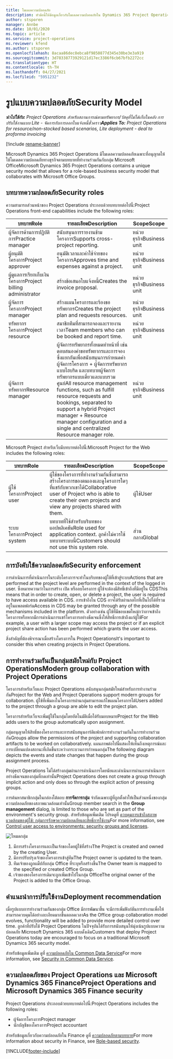 ```yaml
---
title: โมเดลความปลอดภัย
description: หัวข้อนี้ให้ข้อมูลเกี่ยวกับโมเดลความปลอดภัยใน Dynamics 365 Project Operations
author: stsporen
manager: Annbe
ms.date: 10/01/2020
ms.topic: article
ms.service: project-operations
ms.reviewer: kfend
ms.author: stsporen
ms.openlocfilehash: 8acaa86dec8ebca8f9850877d345e30be3e3a919
ms.sourcegitcommit: 3d78338773929121d17ec3386f6cb67bfb2272cc
ms.translationtype: HT
ms.contentlocale: th-TH
ms.lasthandoff: 04/27/2021
ms.locfileid: "5951232"
---
```

# <a name="security-model"></a><span data-ttu-id="c1d82-103">รูปแบบความปลอดภัย</span><span class="sxs-lookup"><span data-stu-id="c1d82-103">Security Model</span></span>

<span data-ttu-id="c1d82-104">_**นำไปใช้กับ:** Project Operations สำหรับสถานการณ์ตามทรัพยากร/วัสดุที่ไม่ได้เก็บในคลัง การปรับใช้งานแบบ Lite - จัดการกับการออกใบแจ้งหนี้ชั่วคราว_</span><span class="sxs-lookup"><span data-stu-id="c1d82-104">_**Applies To:** Project Operations for resource/non-stocked based scenarios, Lite deployment - deal to proforma invoicing_</span></span>

[!include [rename-banner](~/includes/cc-data-platform-banner.md)]

<span data-ttu-id="c1d82-105">Microsoft Dynamics 365 Project Operations มีโมเดลความปลอดภัยเฉพาะที่อนุญาตให้ใช้โมเดลความปลอดภัยทางธุรกิจตามบทบาทที่ทำงานร่วมกันกับกลุ่ม Microsoft Office</span><span class="sxs-lookup"><span data-stu-id="c1d82-105">Microsoft Dynamics 365 Project Operations contains a unique security model that allows for a role-based business security model that collaborates with Microsoft Office Groups.</span></span> 


## <a name="security-roles"></a><span data-ttu-id="c1d82-106">บทบาทความปลอดภัย</span><span class="sxs-lookup"><span data-stu-id="c1d82-106">Security roles</span></span>
<span data-ttu-id="c1d82-107">ความสามารถส่วนหน้าของ Project Operations ประกอบด้วยบทบาทต่อไปนี้:</span><span class="sxs-lookup"><span data-stu-id="c1d82-107">Project Operations front-end capabilities include the following roles:</span></span>

| <span data-ttu-id="c1d82-108">บทบาท</span><span class="sxs-lookup"><span data-stu-id="c1d82-108">Role</span></span>                          | <span data-ttu-id="c1d82-109">รายละเอียด</span><span class="sxs-lookup"><span data-stu-id="c1d82-109">Description</span></span>                                                                                                                                                                 | <span data-ttu-id="c1d82-110">Scope</span><span class="sxs-lookup"><span data-stu-id="c1d82-110">Scope</span></span> |
|-------------------------------|-----------------------------------------------------------------------------------------------------------------------------------------------------------------------------|------|
| <span data-ttu-id="c1d82-111">ผู้จัดการด้านการปฏิบัติการ</span><span class="sxs-lookup"><span data-stu-id="c1d82-111">Practice manager</span></span>              | <span data-ttu-id="c1d82-112">สนับสนุนการรายงานข้ามโครงการ</span><span class="sxs-lookup"><span data-stu-id="c1d82-112">Supports cross-project reporting.</span></span>                                                                                                            | <span data-ttu-id="c1d82-113">หน่วยธุรกิจ</span><span class="sxs-lookup"><span data-stu-id="c1d82-113">Business unit</span></span>              |
| <span data-ttu-id="c1d82-114">ผู้อนุมัติโครงการ</span><span class="sxs-lookup"><span data-stu-id="c1d82-114">Project approver</span></span>              | <span data-ttu-id="c1d82-115">อนุมัติเวลาและค่าใช้จ่ายของโครงการ</span><span class="sxs-lookup"><span data-stu-id="c1d82-115">Approves time and expenses against a project.</span></span>                                                                                                                              | <span data-ttu-id="c1d82-116">หน่วยธุรกิจ</span><span class="sxs-lookup"><span data-stu-id="c1d82-116">Business unit</span></span> |
| <span data-ttu-id="c1d82-117">ผู้ดูแลการเรียกเก็บเงินโครงการ</span><span class="sxs-lookup"><span data-stu-id="c1d82-117">Project billing administrator</span></span> | <span data-ttu-id="c1d82-118">สร้างข้อเสนอใบแจ้งหนี้</span><span class="sxs-lookup"><span data-stu-id="c1d82-118">Creates the invoice proposal.</span></span>                                                                                                                                                 | <span data-ttu-id="c1d82-119">หน่วยธุรกิจ</span><span class="sxs-lookup"><span data-stu-id="c1d82-119">Business unit</span></span> |
| <span data-ttu-id="c1d82-120">ผู้จัดการโครงการ</span><span class="sxs-lookup"><span data-stu-id="c1d82-120">Project manager</span></span>               | <span data-ttu-id="c1d82-121">สร้างแผนโครงการและร้องขอทรัพยากร</span><span class="sxs-lookup"><span data-stu-id="c1d82-121">Creates the project plan and requests resources.</span></span>                                                                                                                              | <span data-ttu-id="c1d82-122">หน่วยธุรกิจ</span><span class="sxs-lookup"><span data-stu-id="c1d82-122">Business unit</span></span> |
| <span data-ttu-id="c1d82-123">ทรัพยากรโครงการ</span><span class="sxs-lookup"><span data-stu-id="c1d82-123">Project resource</span></span>              | <span data-ttu-id="c1d82-124">สมาชิกทีมที่สามารถจองและรายงานเวลา</span><span class="sxs-lookup"><span data-stu-id="c1d82-124">Team members who can be booked and report time.</span></span>                                                                                                          | <span data-ttu-id="c1d82-125">หน่วยธุรกิจ</span><span class="sxs-lookup"><span data-stu-id="c1d82-125">Business unit</span></span>|
| <span data-ttu-id="c1d82-126">ผู้จัดการทรัพยากร</span><span class="sxs-lookup"><span data-stu-id="c1d82-126">Resource manager</span></span>              | <span data-ttu-id="c1d82-127">ผู้จัดการทรัพยากรทั้งหมดทำหน้าที่ เช่น ตอบสนองคำขอทรัพยากรและการจอง ซึ่งแยกกันเพื่อสนับสนุนการกำหนดค่าผู้จัดการโครงการ + ผู้จัดการทรัพยากรแบบไฮบริด และบทบาทผู้จัดการทรัพยากรแบบเดี่ยวและแบบรวมศูนย์</span><span class="sxs-lookup"><span data-stu-id="c1d82-127">All resource management functions, such as fulfill resource requests and bookings, separated to support a hybrid Project manager + Resource manager configuration and a single and centralized Resource manager role.</span></span> | <span data-ttu-id="c1d82-128">หน่วยธุรกิจ</span><span class="sxs-lookup"><span data-stu-id="c1d82-128">Business unit</span></span> |


<span data-ttu-id="c1d82-129">Microsoft Project สำหรับเว็บมีบทบาทต่อไปนี้:</span><span class="sxs-lookup"><span data-stu-id="c1d82-129">Microsoft Project for the Web includes the following roles:</span></span>

| <span data-ttu-id="c1d82-130">บทบาท</span><span class="sxs-lookup"><span data-stu-id="c1d82-130">Role</span></span>           | <span data-ttu-id="c1d82-131">รายละเอียด</span><span class="sxs-lookup"><span data-stu-id="c1d82-131">Description</span></span>                                                                                                        | <span data-ttu-id="c1d82-132">Scope</span><span class="sxs-lookup"><span data-stu-id="c1d82-132">Scope</span></span>  |
|----------------|--------------------------------------------------------------------------------------------------------------------|--------|
| <span data-ttu-id="c1d82-133">ผู้ใช้โครงการ</span><span class="sxs-lookup"><span data-stu-id="c1d82-133">Project user</span></span>   | <span data-ttu-id="c1d82-134">ผู้ใช้ของโครงการที่ทำงานร่วมกันซึ่งสามารถสร้างโครงการของตนเองและดูโครงการใดๆ ที่แชร์กับพวกเขาได้</span><span class="sxs-lookup"><span data-stu-id="c1d82-134">Collaborative user of Project   who is able to create their own projects and view any projects shared with   them.</span></span> | <span data-ttu-id="c1d82-135">ผู้ใช้</span><span class="sxs-lookup"><span data-stu-id="c1d82-135">User</span></span>   |
| <span data-ttu-id="c1d82-136">ระบบโครงการ</span><span class="sxs-lookup"><span data-stu-id="c1d82-136">Project system</span></span> | <span data-ttu-id="c1d82-137">บทบาทที่ใช้สำหรับบริบทของแอปพลิเคชัน</span><span class="sxs-lookup"><span data-stu-id="c1d82-137">Role used for application   context.</span></span> <span data-ttu-id="c1d82-138">ลูกค้าไม่ควรใช้บทบาทระบบนี้</span><span class="sxs-lookup"><span data-stu-id="c1d82-138">Customers should not use this system role.</span></span>                                    | <span data-ttu-id="c1d82-139">ส่วนกลาง</span><span class="sxs-lookup"><span data-stu-id="c1d82-139">Global</span></span> |

## <a name="security-enforcement"></a><span data-ttu-id="c1d82-140">การบังคับใช้ความปลอดภัย</span><span class="sxs-lookup"><span data-stu-id="c1d82-140">Security enforcement</span></span>
<span data-ttu-id="c1d82-141">การดำเนินการที่ดำเนินการในระดับโครงการจะทำในบริบทของผู้ใช้ที่เข้าสู่ระบบ</span><span class="sxs-lookup"><span data-stu-id="c1d82-141">Actions that are performed at the project level are performed in the context of the logged in user.</span></span> <span data-ttu-id="c1d82-142">ซึ่งหมายความว่าในการสร้าง เปิด หรือลบโครงการ ผู้ใช้จะต้องมีสิทธิ์เข้าถึงที่มีอยู่ใน CDS</span><span class="sxs-lookup"><span data-stu-id="c1d82-142">This means that in order to create, open, or delete a project, the user is required to have access available in CDS.</span></span> <span data-ttu-id="c1d82-143">การเข้าถึงใน CDS อาจได้รับผ่านกลไกที่เป็นไปได้ที่รวมอยู่ในแพลตฟอร์ม</span><span class="sxs-lookup"><span data-stu-id="c1d82-143">Access in CDS may be granted through any of the possible mechanisms included in the platform.</span></span> <span data-ttu-id="c1d82-144">ตัวอย่างเช่น ผู้ใช้ที่มีขอบเขตใหญ่กว่าอาจเข้าถึงโครงการหรือหากมีการดำเนินการแชร์โครงการอย่างชัดเจนซึ่งให้สิทธิ์การเข้าถึงแก่ผู้ใช้</span><span class="sxs-lookup"><span data-stu-id="c1d82-144">For example, a user with a larger scope may access the project or if an explicit project share action has been performed which grants the user access.</span></span>

<span data-ttu-id="c1d82-145">สิ่งสำคัญที่ต้องพิจารณาเมื่อสร้างโครงการใน Project Operations</span><span class="sxs-lookup"><span data-stu-id="c1d82-145">It's important to consider this when creating projects in Project Operations.</span></span>

## <a name="modern-group-collaboration-with-project-operations"></a><span data-ttu-id="c1d82-146">การทำงานร่วมกันเป็นกลุ่มสมัยใหม่กับ Project Operations</span><span class="sxs-lookup"><span data-stu-id="c1d82-146">Modern group collaboration with Project Operations</span></span>
<span data-ttu-id="c1d82-147">โครงการสำหรับเว็บและ Project Operations สนับสนุนกลุ่มสมัยใหม่สำหรับการทำงานร่วมกัน</span><span class="sxs-lookup"><span data-stu-id="c1d82-147">Project for the Web and Project Operations support modern groups for collaboration.</span></span> <span data-ttu-id="c1d82-148">ผู้ใช้ที่เพิ่มลงในโครงการผ่านกลุ่มสามารถแก้ไขแผนโครงการได้</span><span class="sxs-lookup"><span data-stu-id="c1d82-148">Users added to the project through a group are able to edit the project plan.</span></span>

<span data-ttu-id="c1d82-149">โครงการสำหรับเว็บจะเพิ่มผู้ใช้ในกลุ่มโดยอัตโนมัติเมื่อได้รับมอบหมาย</span><span class="sxs-lookup"><span data-stu-id="c1d82-149">Project for the Web adds users to the group automatically upon assignment.</span></span>

<span data-ttu-id="c1d82-150">กลุ่มอนุญาตให้สิทธิ์ของโครงการและการสนับสนุนอาร์ติแฟกต์การทำงานร่วมกันในการทำงานร่วมกัน</span><span class="sxs-lookup"><span data-stu-id="c1d82-150">Groups allow the permissions of the project and supporting collaboration artifacts to be worked on collaboratively.</span></span> <span data-ttu-id="c1d82-151">แผนภาพต่อไปนี้แสดงให้เห็นถึงเหตุการณ์และการเปลี่ยนแปลงสถานะที่เกิดขึ้นระหว่างกระบวนการกำหนดกลุ่ม</span><span class="sxs-lookup"><span data-stu-id="c1d82-151">The following diagram depicts the events and state changes that happen during the group assignment process.</span></span>

<span data-ttu-id="c1d82-152">Project Operations ไม่ได้สร้างกลุ่มผ่านการดำเนินการโดยนัยและดำเนินการผ่านการดำเนินการอย่างชัดเจนของกลุ่มที่กดเท่านั้น</span><span class="sxs-lookup"><span data-stu-id="c1d82-152">Project Operations does not create a group through implicit action and only does so through the explicit action of pressing groups.</span></span>

<span data-ttu-id="c1d82-153">การค้นหาสมาชิกกลุ่มในกล่องโต้ตอบ **การจัดการกลุ่ม** จำกัดเฉพาะผู้ที่ถูกตั้งค่าให้เป็นส่วนหนึ่งของกลุ่มความปลอดภัยของสภาพแวดล้อมเท่านั้น</span><span class="sxs-lookup"><span data-stu-id="c1d82-153">Group member search in the **Group management** dialog, is limited to those who are set as part of the environment's security group.</span></span> <span data-ttu-id="c1d82-154">สำหรับข้อมูลเพิ่มเติม โปรดดูที่ [ควบคุมการเข้าถึงสภาพแวดล้อมของผู้ใช้: กลุ่มการรักษาความปลอดภัยและสิทธิ์การใช้งาน](/power-platform/admin/control-user-access)</span><span class="sxs-lookup"><span data-stu-id="c1d82-154">For more information, see [Control user access to environments: security groups and licenses](/power-platform/admin/control-user-access).</span></span>

![โหมดกลุ่ม](./media/groupsmode.png)

1. <span data-ttu-id="c1d82-156">มีการสร้างโครงการและเป็นเจ้าของโดยผู้ใช้ที่สร้าง</span><span class="sxs-lookup"><span data-stu-id="c1d82-156">The Project is created and owned by the creating User.</span></span>
2. <span data-ttu-id="c1d82-157">มีการปรับปรุงเจ้าของโครงการเข้าสู่ทีม</span><span class="sxs-lookup"><span data-stu-id="c1d82-157">The Project owner is updated to the team.</span></span>
3. <span data-ttu-id="c1d82-158">ทีมเจ้าของถูกแม็ปกับกลุ่ม Office ที่ระบุหรือสร้างขึ้น</span><span class="sxs-lookup"><span data-stu-id="c1d82-158">The Owner team is mapped to the specified or created Office Group.</span></span>
4. <span data-ttu-id="c1d82-159">เจ้าของของโครงการเดิมจะถูกเพิ่มเข้าไปในกลุ่ม Office</span><span class="sxs-lookup"><span data-stu-id="c1d82-159">The original owner of the Project is added to the Office Group.</span></span>

## <a name="deployment-recommendation"></a><span data-ttu-id="c1d82-160">คำแนะนำการปรับใช้งาน</span><span class="sxs-lookup"><span data-stu-id="c1d82-160">Deployment recommendation</span></span>
<span data-ttu-id="c1d82-161">เมื่อรูปแบบการทำงานร่วมกันของกลุ่ม Office มีการพัฒนาขึ้น จะมีการเพิ่มฟังก์ชันการทำงานเพื่อให้สามารถควบคุมได้อย่างละเอียดมากขึ้นตลอดเวลา</span><span class="sxs-lookup"><span data-stu-id="c1d82-161">As the Office group collaboration model evolves, functionality will be added to provide more detailed control over time.</span></span> <span data-ttu-id="c1d82-162">ลูกค้าที่ปรับใช้ Project Operations ในปัจจุบันได้รับการสนับสนุนให้มุ่งเน้นรูปแบบความปลอดภัย Microsoft Dynamics 365 แบบดั้งเดิม</span><span class="sxs-lookup"><span data-stu-id="c1d82-162">Customers that deploy Project Operations today are encouraged to focus on a traditional Microsoft Dynamics 365 security model.</span></span>

<span data-ttu-id="c1d82-163">สำหรับข้อมูลเพิ่มเติม ดูที่ [ความปลอดภัยใน Common Data Service](/power-platform/admin/wp-security)</span><span class="sxs-lookup"><span data-stu-id="c1d82-163">For more information, see [Security in Common Data Service](/power-platform/admin/wp-security).</span></span>

## <a name="project-operations-and-microsoft-dynamics-365-finance-security"></a><span data-ttu-id="c1d82-164">ความปลอดภัยของ Project Operations และ Microsoft Dynamics 365 Finance</span><span class="sxs-lookup"><span data-stu-id="c1d82-164">Project Operations and Microsoft Dynamics 365 Finance security</span></span>
<span data-ttu-id="c1d82-165">Project Operations ประกอบด้วยบทบาทต่อไปนี้:</span><span class="sxs-lookup"><span data-stu-id="c1d82-165">Project Operations includes the following roles:</span></span>

- <span data-ttu-id="c1d82-166">ผู้จัดการโครงการ</span><span class="sxs-lookup"><span data-stu-id="c1d82-166">Project manager</span></span>
- <span data-ttu-id="c1d82-167">นักบัญชีของโครงการ</span><span class="sxs-lookup"><span data-stu-id="c1d82-167">Project accountant</span></span>

<span data-ttu-id="c1d82-168">สำหรับข้อมูลเกี่ยวกับความปลอดภัยใน Finance ดูที่ [ความปลอดภัยตามบทบาท](/dynamics365/fin-ops-core/dev-itpro/sysadmin/role-based-security)</span><span class="sxs-lookup"><span data-stu-id="c1d82-168">For more information about security in Finance, see [Role-based security](/dynamics365/fin-ops-core/dev-itpro/sysadmin/role-based-security).</span></span>




[!INCLUDE[footer-include](../includes/footer-banner.md)]